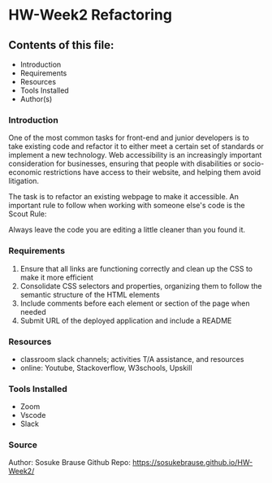 # HW-Week2 Refactoring

## Contents of this file:

- Introduction
- Requirements
- Resources
- Tools Installed
- Author(s)

### Introduction

One of the most common tasks for front-end and junior developers is to take existing code and refactor it to either meet a certain set of standards or implement a new technology. Web accessibility is an increasingly important consideration for businesses, ensuring that people with disabilities or socio-economic restrictions have access to their website, and helping them avoid litigation.

The task is to refactor an existing webpage to make it accessible. An important rule to follow when working with someone else's code is the Scout Rule:

Always leave the code you are editing a little cleaner than you found it.

### Requirements

1. Ensure that all links are functioning correctly and clean up the CSS to make it more efficient
2. Consolidate CSS selectors and properties, organizing them to follow the semantic structure of the HTML elements
3. Include comments before each element or section of the page when needed
4. Submit URL of the deployed application and include a README

### Resources

- classroom slack channels; activities T/A assistance, and resources
- online: Youtube, Stackoverflow, W3schools, Upskill

### Tools Installed

- Zoom
- Vscode
- Slack

### Source

Author: Sosuke Brause
Github Repo: https://sosukebrause.github.io/HW-Week2/
